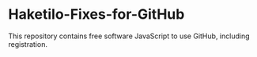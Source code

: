 # Haketilo-Fixes-for-GitHub
This repository contains free software JavaScript to use GitHub, including registration.
